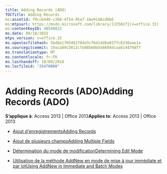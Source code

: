 ```yaml
---
title: Adding Records (ADO)
TOCTitle: Adding Records
ms:assetid: f9cc6449-c368-4f54-95a7-1be9146cd8b6
ms:mtpsurl: https://msdn.microsoft.com/library/JJ250271(v=office.15)
ms:contentKeyID: 48548822
ms.date: 09/18/2015
mtps_version: v=office.15
ms.openlocfilehash: 5bd6e1705462704d3cf6d14d8a037fc8330aae1e
ms.sourcegitcommit: 19aca09c5812cfb98b68b5d4604dcaa814479df7
ms.translationtype: MT
ms.contentlocale: fr-FR
ms.lasthandoff: 10/09/2018
ms.locfileid: "25470880"
---
```

# <a name="adding-records-ado"></a><span data-ttu-id="18d39-102">Adding Records (ADO)</span><span class="sxs-lookup"><span data-stu-id="18d39-102">Adding Records (ADO)</span></span>


<span data-ttu-id="18d39-103">**S’applique à**: Access 2013 | Office 2013</span><span class="sxs-lookup"><span data-stu-id="18d39-103">**Applies to**: Access 2013 | Office 2013</span></span>

- [<span data-ttu-id="18d39-104">Ajout d'enregistrements</span><span class="sxs-lookup"><span data-stu-id="18d39-104">Adding Records</span></span>](adding-records.md)

- [<span data-ttu-id="18d39-105">Ajout de plusieurs champs</span><span class="sxs-lookup"><span data-stu-id="18d39-105">Adding Multiple Fields</span></span>](adding-multiple-fields.md)

- [<span data-ttu-id="18d39-106">Détermination du mode de modification</span><span class="sxs-lookup"><span data-stu-id="18d39-106">Determining Edit Mode</span></span>](determining-edit-mode.md)

- [<span data-ttu-id="18d39-107">Utilisation de la méthode AddNew en mode de mise à jour immédiate et par lot</span><span class="sxs-lookup"><span data-stu-id="18d39-107">Using AddNew in Immediate and Batch Modes</span></span>](using-addnew-in-immediate-and-batch-modes.md)

